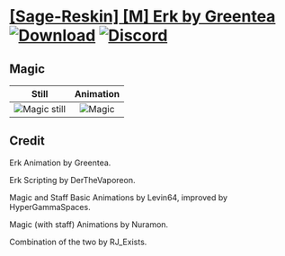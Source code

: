 # [\[Sage-Reskin\] \[M\] Erk by Greentea](./) [![Download](https://img.shields.io/badge/Download--red?style=social&logo=github)](https://minhaskamal.github.io/DownGit/#/home?url=https://github.com/Klokinator/FE-Repo/tree/main/Battle%20Animations%2FMagi%20-%20Nature-Type%2F%5BSage-Reskin%5D%20%5BM%5D%20Erk%20by%20Greentea%2F6.%20Magic) [![Discord](https://img.shields.io/badge/Discord--blue?style=social&logo=discord)](https://discord.gg/C7VNGnyTPA)

## Magic

| Still | Animation |
| :---: | :-------: |
| ![Magic still](./Magic_000.png) | ![Magic](./Magic.gif) |

## Credit

Erk Animation by Greentea.

Erk Scripting by DerTheVaporeon.

Magic and Staff Basic Animations by Levin64, improved by HyperGammaSpaces.

Magic (with staff) Animations by Nuramon.

Combination of the two by RJ_Exists.
